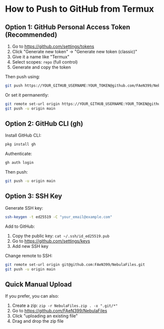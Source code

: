 # How to Push to GitHub from Termux

## Option 1: GitHub Personal Access Token (Recommended)

1. Go to https://github.com/settings/tokens
2. Click "Generate new token" → "Generate new token (classic)"
3. Give it a name like "Termux"
4. Select scopes: `repo` (full control)
5. Generate and copy the token

Then push using:
```bash
git push https://YOUR_GITHUB_USERNAME:YOUR_TOKEN@github.com/FAeN399/NebulaFiles.git main
```

Or set it permanently:
```bash
git remote set-url origin https://YOUR_GITHUB_USERNAME:YOUR_TOKEN@github.com/FAeN399/NebulaFiles.git
git push -u origin main
```

## Option 2: GitHub CLI (gh)

Install GitHub CLI:
```bash
pkg install gh
```

Authenticate:
```bash
gh auth login
```

Then push:
```bash
git push -u origin main
```

## Option 3: SSH Key

Generate SSH key:
```bash
ssh-keygen -t ed25519 -C "your_email@example.com"
```

Add to GitHub:
1. Copy the public key: `cat ~/.ssh/id_ed25519.pub`
2. Go to https://github.com/settings/keys
3. Add new SSH key

Change remote to SSH:
```bash
git remote set-url origin git@github.com:FAeN399/NebulaFiles.git
git push -u origin main
```

## Quick Manual Upload

If you prefer, you can also:
1. Create a zip: `zip -r NebulaFiles.zip . -x ".git/*"`
2. Go to https://github.com/FAeN399/NebulaFiles
3. Click "uploading an existing file"
4. Drag and drop the zip file
